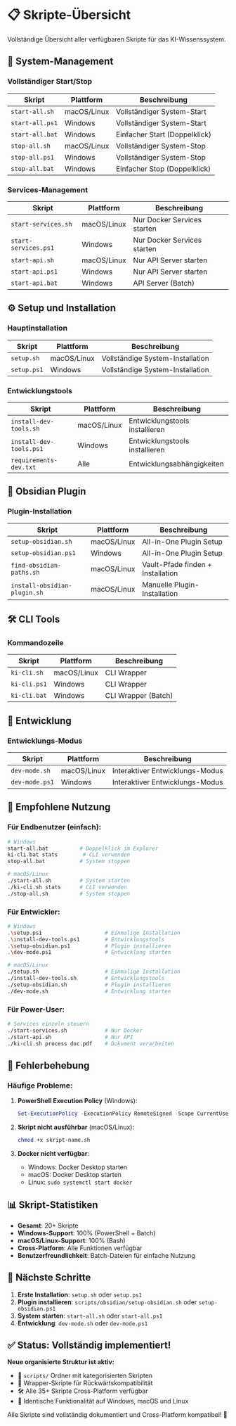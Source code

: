 # 📋 Skripte-Übersicht

Vollständige Übersicht aller verfügbaren Skripte für das KI-Wissenssystem.

## 🚀 System-Management

### Vollständiger Start/Stop
| Skript | Plattform | Beschreibung |
|--------|-----------|--------------|
| `start-all.sh` | macOS/Linux | Vollständiger System-Start |
| `start-all.ps1` | Windows | Vollständiger System-Start |
| `start-all.bat` | Windows | Einfacher Start (Doppelklick) |
| `stop-all.sh` | macOS/Linux | Vollständiger System-Stop |
| `stop-all.ps1` | Windows | Vollständiger System-Stop |
| `stop-all.bat` | Windows | Einfacher Stop (Doppelklick) |

### Services-Management
| Skript | Plattform | Beschreibung |
|--------|-----------|--------------|
| `start-services.sh` | macOS/Linux | Nur Docker Services starten |
| `start-services.ps1` | Windows | Nur Docker Services starten |
| `start-api.sh` | macOS/Linux | Nur API Server starten |
| `start-api.ps1` | Windows | Nur API Server starten |
| `start-api.bat` | Windows | API Server (Batch) |

## ⚙️ Setup und Installation

### Hauptinstallation
| Skript | Plattform | Beschreibung |
|--------|-----------|--------------|
| `setup.sh` | macOS/Linux | Vollständige System-Installation |
| `setup.ps1` | Windows | Vollständige System-Installation |

### Entwicklungstools
| Skript | Plattform | Beschreibung |
|--------|-----------|--------------|
| `install-dev-tools.sh` | macOS/Linux | Entwicklungstools installieren |
| `install-dev-tools.ps1` | Windows | Entwicklungstools installieren |
| `requirements-dev.txt` | Alle | Entwicklungsabhängigkeiten |

## 📱 Obsidian Plugin

### Plugin-Installation
| Skript | Plattform | Beschreibung |
|--------|-----------|--------------|
| `setup-obsidian.sh` | macOS/Linux | All-in-One Plugin Setup |
| `setup-obsidian.ps1` | Windows | All-in-One Plugin Setup |
| `find-obsidian-paths.sh` | macOS/Linux | Vault-Pfade finden + Installation |
| `install-obsidian-plugin.sh` | macOS/Linux | Manuelle Plugin-Installation |

## 🛠️ CLI Tools

### Kommandozeile
| Skript | Plattform | Beschreibung |
|--------|-----------|--------------|
| `ki-cli.sh` | macOS/Linux | CLI Wrapper |
| `ki-cli.ps1` | Windows | CLI Wrapper |
| `ki-cli.bat` | Windows | CLI Wrapper (Batch) |

## 🚀 Entwicklung

### Entwicklungs-Modus
| Skript | Plattform | Beschreibung |
|--------|-----------|--------------|
| `dev-mode.sh` | macOS/Linux | Interaktiver Entwicklungs-Modus |
| `dev-mode.ps1` | Windows | Interaktiver Entwicklungs-Modus |

## 📁 Empfohlene Nutzung

### Für Endbenutzer (einfach):
```bash
# Windows
start-all.bat          # Doppelklick im Explorer
ki-cli.bat stats        # CLI verwenden
stop-all.bat           # System stoppen

# macOS/Linux
./start-all.sh         # System starten
./ki-cli.sh stats      # CLI verwenden
./stop-all.sh          # System stoppen
```

### Für Entwickler:
```bash
# Windows
.\setup.ps1                    # Einmalige Installation
.\install-dev-tools.ps1        # Entwicklungstools
.\setup-obsidian.ps1           # Plugin installieren
.\dev-mode.ps1                 # Entwicklung starten

# macOS/Linux
./setup.sh                     # Einmalige Installation
./install-dev-tools.sh         # Entwicklungstools
./setup-obsidian.sh            # Plugin installieren
./dev-mode.sh                  # Entwicklung starten
```

### Für Power-User:
```bash
# Services einzeln steuern
./start-services.sh            # Nur Docker
./start-api.sh                 # Nur API
./ki-cli.sh process doc.pdf    # Dokument verarbeiten
```

## 🔧 Fehlerbehebung

### Häufige Probleme:
1. **PowerShell Execution Policy** (Windows):
   ```powershell
   Set-ExecutionPolicy -ExecutionPolicy RemoteSigned -Scope CurrentUser
   ```

2. **Skript nicht ausführbar** (macOS/Linux):
   ```bash
   chmod +x skript-name.sh
   ```

3. **Docker nicht verfügbar**:
   - Windows: Docker Desktop starten
   - macOS: Docker Desktop starten
   - Linux: `sudo systemctl start docker`

## 📊 Skript-Statistiken

- **Gesamt**: 20+ Skripte
- **Windows-Support**: 100% (PowerShell + Batch)
- **macOS/Linux-Support**: 100% (Bash)
- **Cross-Platform**: Alle Funktionen verfügbar
- **Benutzerfreundlichkeit**: Batch-Dateien für einfache Nutzung

## 🎯 Nächste Schritte

1. **Erste Installation**: `setup.sh` oder `setup.ps1`
2. **Plugin installieren**: `scripts/obsidian/setup-obsidian.sh` oder `setup-obsidian.ps1`
3. **System starten**: `start-all.sh` oder `start-all.ps1`
4. **Entwicklung**: `dev-mode.sh` oder `dev-mode.ps1`

## ✅ Status: Vollständig implementiert!

**Neue organisierte Struktur ist aktiv:**
- 📂 `scripts/` Ordner mit kategorisierten Skripten
- 🔄 Wrapper-Skripte für Rückwärtskompatibilität
- 🛠️ Alle 35+ Skripte Cross-Platform verfügbar
- 📱 Identische Funktionalität auf Windows, macOS und Linux

Alle Skripte sind vollständig dokumentiert und Cross-Platform kompatibel! 🎉 